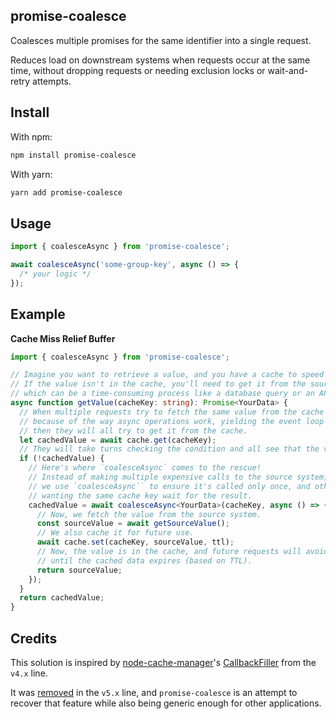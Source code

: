 ## promise-coalesce

Coalesces multiple promises for the same identifier into a single request.

Reduces load on downstream systems when requests occur at the same time,
without dropping requests or needing exclusion locks or wait-and-retry attempts.

## Install

With npm:

```sh
npm install promise-coalesce
```

With yarn:

```sh
yarn add promise-coalesce
```

## Usage

```ts
import { coalesceAsync } from 'promise-coalesce';

await coalesceAsync('some-group-key', async () => {
  /* your logic */
});
```

## Example

**Cache Miss Relief Buffer**

```ts
import { coalesceAsync } from 'promise-coalesce';

// Imagine you want to retrieve a value, and you have a cache to speed things up.
// If the value isn't in the cache, you'll need to get it from the source system,
// which can be a time-consuming process like a database query or an API request.
async function getValue(cacheKey: string): Promise<YourData> {
  // When multiple requests try to fetch the same value from the cache at the same time,
  // because of the way async operations work, yielding the event loop at each `await`,
  // then they will all try to get it from the cache.
  let cachedValue = await cache.get(cacheKey);
  // They will take turns checking the condition and all see that the value is missing.
  if (!cachedValue) {
    // Here's where `coalesceAsync` comes to the rescue!
    // Instead of making multiple expensive calls to the source system,
    // we use `coalesceAsync`` to ensure it's called only once, and other requests
    // wanting the same cache key wait for the result.
    cachedValue = await coalesceAsync<YourData>(cacheKey, async () => {
      // Now, we fetch the value from the source system.
      const sourceValue = await getSourceValue();
      // We also cache it for future use.
      await cache.set(cacheKey, sourceValue, ttl);
      // Now, the value is in the cache, and future requests will avoid calling the source system
      // until the cached data expires (based on TTL).
      return sourceValue;
    });
  }
  return cachedValue;
}
```

## Credits

This solution is inspired by [node-cache-manager](https://github.com/node-cache-manager/node-cache-manager)'s
[CallbackFiller](https://github.com/node-cache-manager/node-cache-manager/blob/4.1.0/lib/callback_filler.js) from the `v4.x` line.

It was [removed](https://github.com/node-cache-manager/node-cache-manager/issues/417)
in the `v5.x` line, and `promise-coalesce` is an attempt to recover that feature
while also being generic enough for other applications.
